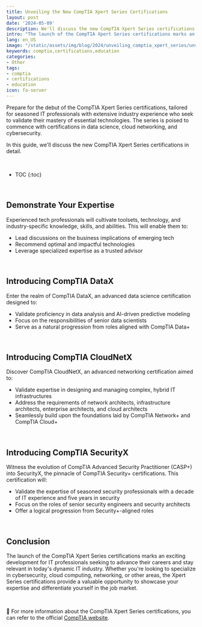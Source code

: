 ```yaml
---
title: Unveiling the New CompTIA Xpert Series Certifications
layout: post
date: '2024-05-09'
description: We'll discuss the new CompTIA Xpert Series certifications in detail.
intro: "The launch of the CompTIA Xpert Series certifications marks an exciting development for IT professionals seeking to advance their careers and stay relevant in today's dynamic IT industry."
lang: en_US
image: "/static/assets/img/blog/2024/unveiling_comptia_xpert_series/unveiling_comptia_xpert_series.jpg"
keywords: comptia,certifications,education
categories:
- Other
tags:
- comptia
- certifications
- education
icon: fa-server
---
```


Prepare for the debut of the CompTIA Xpert Series certifications, tailored for seasoned IT professionals with extensive industry experience who seek to validate their mastery of essential technologies. The series is poised to commence with certifications in data science, cloud networking, and cybersecurity.

In this guide, we'll discuss the new CompTIA Xpert Series certifications in detail.

<br>

* TOC 
{:toc}

<br>

## Demonstrate Your Expertise

Experienced tech professionals will cultivate toolsets, technology, and industry-specific knowledge, skills, and abilities. This will enable them to:

- Lead discussions on the business implications of emerging tech
- Recommend optimal and impactful technologies
- Leverage specialized expertise as a trusted advisor

<br>

## Introducing CompTIA DataX

Enter the realm of CompTIA DataX, an advanced data science certification designed to:

- Validate proficiency in data analysis and AI-driven predictive modeling
- Focus on the responsibilities of senior data scientists
- Serve as a natural progression from roles aligned with CompTIA Data+

<br>

## Introducing CompTIA CloudNetX

Discover CompTIA CloudNetX, an advanced networking certification aimed to:

- Validate expertise in designing and managing complex, hybrid IT infrastructures
- Address the requirements of network architects, infrastructure architects, enterprise architects, and cloud architects
- Seamlessly build upon the foundations laid by CompTIA Network+ and CompTIA Cloud+

<br>

## Introducing CompTIA SecurityX

Witness the evolution of CompTIA Advanced Security Practitioner (CASP+) into SecurityX, the pinnacle of CompTIA Security+ certifications. This certification will:

- Validate the expertise of seasoned security professionals with a decade of IT experience and five years in security
- Focus on the roles of senior security engineers and security architects
- Offer a logical progression from Security+-aligned roles

<br>

## Conclusion

The launch of the CompTIA Xpert Series certifications marks an exciting development for IT professionals seeking to advance their careers and stay relevant in today's dynamic IT industry. Whether you're looking to specialize in cybersecurity, cloud computing, networking, or other areas, the Xpert Series certifications provide a valuable opportunity to showcase your expertise and differentiate yourself in the job market.

<br>

📝 For more information about the CompTIA Xpert Series certifications, you can refer to the official [CompTIA website](https://www.comptia.org/certifications/xpert-series#overview). 